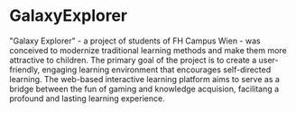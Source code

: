 # GalaxyExplorer

"Galaxy Explorer" - a project of students of FH Campus Wien - was conceived to modernize traditional learning methods and make them more attractive to children. The primary goal of the project is to create a user-friendly, engaging learning environment that encourages self-directed learning. The web-based interactive learning platform aims to serve as a bridge between the fun of gaming and knowledge acquision, facilitang a profound and lasting learning experience.
